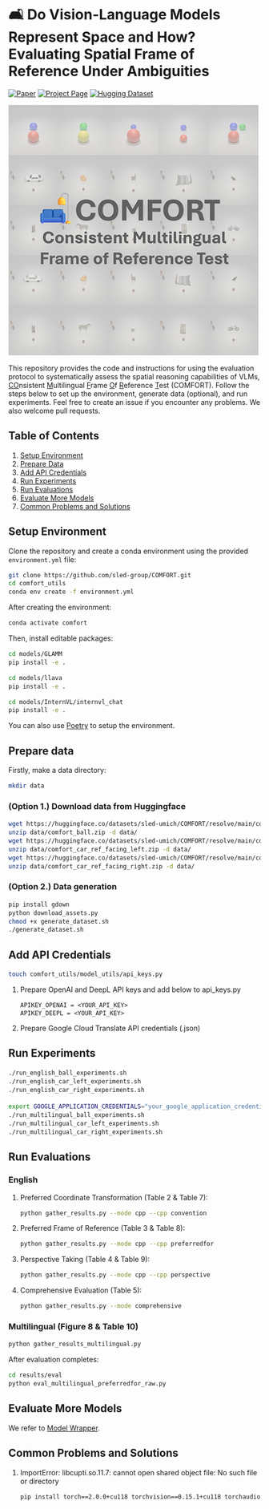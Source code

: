 # 🛋️ Do Vision-Language Models Represent Space and How? Evaluating Spatial Frame of Reference Under Ambiguities

[![Paper](https://img.shields.io/badge/arXiv-Paper-b31b1b?logo=arxiv&logoColor=b31b1b)](https://arxiv.org/abs/)
[![Project Page](https://img.shields.io/badge/Project-Website-5B7493?logo=googlechrome&logoColor=5B7493)](https://spatial-comfort.github.io/)
[![Hugging Dataset](https://img.shields.io/badge/huggingface-dataset:COMFORT-green)](https://huggingface.co/datasets/sled-umich/COMFORT)

![COMFORT](comfort.jpg "COMFORT")

This repository provides the code and instructions for using the evaluation protocol to systematically assess the spatial reasoning capabilities of VLMs, <ins>CO</ins>nsistent <ins>M</ins>ultilingual <ins>F</ins>rame <ins>O</ins>f <ins>R</ins>eference <ins>T</ins>est (COMFORT). Follow the steps below to set up the environment, generate data (optional), and run experiments. Feel free to create an issue if you encounter any problems. We also welcome pull requests.

## Table of Contents

1. [Setup Environment](#setup-environment)
2. [Prepare Data](#prepare-data)
3. [Add API Credentials](#add-api-credentials)
4. [Run Experiments](#run-experiments)
5. [Run Evaluations](#run-evaluations)
6. [Evaluate More Models](#evaluate-more-models)
7. [Common Problems and Solutions](#common-problems-and-solutions)

## Setup Environment

Clone the repository and create a conda environment using the provided `environment.yml` file:


```bash
git clone https://github.com/sled-group/COMFORT.git
cd comfort_utils
conda env create -f environment.yml
```

After creating the environment:

```bash
conda activate comfort
```

Then, install editable packages:

```bash
cd models/GLAMM
pip install -e .
```

```bash
cd models/llava
pip install -e .
```

```bash
cd models/InternVL/internvl_chat
pip install -e .
```

You can also use [Poetry](https://python-poetry.org/docs/ "Poetry") to setup the environment.

## Prepare data

Firstly, make a data directory:
```bash
mkdir data
```

### (Option 1.) Download data from Huggingface
```bash
wget https://huggingface.co/datasets/sled-umich/COMFORT/resolve/main/comfort_ball.zip?download=true -O data/comfort_ball.zip
unzip data/comfort_ball.zip -d data/
wget https://huggingface.co/datasets/sled-umich/COMFORT/resolve/main/comfort_car_ref_facing_left.zip?download=true -O data/comfort_car_ref_facing_left.zip
unzip data/comfort_car_ref_facing_left.zip -d data/
wget https://huggingface.co/datasets/sled-umich/COMFORT/resolve/main/comfort_car_ref_facing_right.zip?download=true -O data/comfort_car_ref_facing_right.zip
unzip data/comfort_car_ref_facing_right.zip -d data/
```

### (Option 2.) Data generation
```bash
pip install gdown
python download_assets.py
chmod +x generate_dataset.sh
./generate_dataset.sh
```

## Add API Credentials
```bash
touch comfort_utils/model_utils/api_keys.py
```
1. Prepare OpenAI and DeepL API keys and add below to api_keys.py

    ```
    APIKEY_OPENAI = <YOUR_API_KEY>
    APIKEY_DEEPL = <YOUR_API_KEY>
    ```
2. Prepare Google Cloud Translate API credentials (.json)

## Run Experiments
```bash
./run_english_ball_experiments.sh
./run_english_car_left_experiments.sh
./run_english_car_right_experiments.sh

export GOOGLE_APPLICATION_CREDENTIALS="your_google_application_credentials_path.json"
./run_multilingual_ball_experiments.sh
./run_multilingual_car_left_experiments.sh
./run_multilingual_car_right_experiments.sh
```

## Run Evaluations
### English
1. Preferred Coordinate Transformation (Table 2 & Table 7):
    ```bash
    python gather_results.py --mode cpp --cpp convention
    ```
2. Preferred Frame of Reference (Table 3 & Table 8):
    ```bash
    python gather_results.py --mode cpp --cpp preferredfor
    ```
3. Perspective Taking (Table 4 & Table 9):
    ```bash
    python gather_results.py --mode cpp --cpp perspective
    ```
4. Comprehensive Evaluation (Table 5):
    ```bash
    python gather_results.py --mode comprehensive
    ```
### Multilingual (Figure 8 & Table 10)
```bash
python gather_results_multilingual.py
```

After evaluation completes:
```bash
cd results/eval
python eval_multilingual_preferredfor_raw.py
```


## Evaluate More Models
We refer to [Model Wrapper](comfort_utils/model_utils/wrapper.py "wrapper").

## Common Problems and Solutions
1. ImportError: libcupti.so.11.7: cannot open shared object file: No such file or directory
    ```bash
    pip install torch==2.0.0+cu118 torchvision==0.15.1+cu118 torchaudio==2.0.1 --index-url https://download.pytorch.org/whl/cu118
    ```
